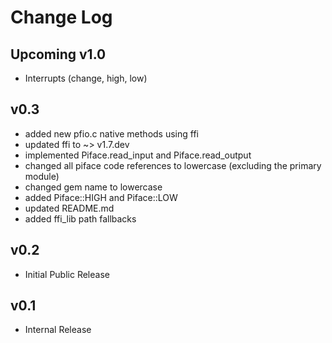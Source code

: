 # Change Log

## Upcoming v1.0
- Interrupts (change, high, low)

## v0.3
 - added new pfio.c native methods using ffi
 - updated ffi to ~> v1.7.dev
 - implemented Piface.read_input and Piface.read_output
 - changed all piface code references to lowercase (excluding the primary module)
 - changed gem name to lowercase
 - added Piface::HIGH and Piface::LOW
 - updated README.md
 - added ffi_lib path fallbacks

## v0.2
 - Initial Public Release

## v0.1
 - Internal Release
